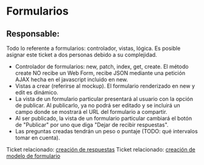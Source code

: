# Formularios

## Responsable:

Todo lo referente a formularios: controlador, vistas, lógica. Es posible asignar este ticket a dos personas debido a 
su complejidad.

* Controlador de formularios: new, patch, index, get, create. El método create NO recibe un Web Form, recibe JSON
  mediante una petición AJAX hecha en el javascript incluido en new.
* Vistas a crear (referirse al mockup). El formulario renderizado en new y edit es dinámico.
* La vista de un formulario particular presentará al usuario con la opción de publicar. Al publicarlo, ya no podrá
  ser editado y se incluirá un campo donde se mostrará el URL del formulario a compartir. 
* Al ser publicado, la vista de un formulario particular cambiará el botón de "Publicar" por uno que diga "Dejar de recibir respuestas".
* Las preguntas creadas tendrán un peso o puntaje (TODO: qué intervalos tomar en cuenta).

Ticket relacionado: [creación de respuestas](./creacion_respuestas.md)
Ticket relacionado: [creación de modelo de formulario](./modelo_form.md)